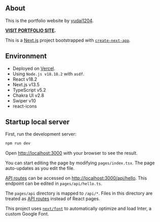 ## About 

This is the portfolio website by [yudai1204](https://yudai04.dev).

**[VISIT PORTFOLIO SITE](https://yudai04.dev).**

This is a [Next.js](https://nextjs.org/) project bootstrapped with [`create-next-app`](https://github.com/vercel/next.js/tree/canary/packages/create-next-app).

## Environment

- Deployed on [Vercel](https://vercel.com/).
- Using `Node.js v18.18.2` with `asdf`.
- React v18.2
- Next.js v13.5
- TypeScript v5.2
- Chakra UI v2.8
- Swiper v10
- react-icons


## Startup local server

First, run the development server:

```bash
npm run dev
```

Open [http://localhost:3000](http://localhost:3000) with your browser to see the result.

You can start editing the page by modifying `pages/index.tsx`. The page auto-updates as you edit the file.

[API routes](https://nextjs.org/docs/api-routes/introduction) can be accessed on [http://localhost:3000/api/hello](http://localhost:3000/api/hello). This endpoint can be edited in `pages/api/hello.ts`.

The `pages/api` directory is mapped to `/api/*`. Files in this directory are treated as [API routes](https://nextjs.org/docs/api-routes/introduction) instead of React pages.

This project uses [`next/font`](https://nextjs.org/docs/basic-features/font-optimization) to automatically optimize and load Inter, a custom Google Font.


